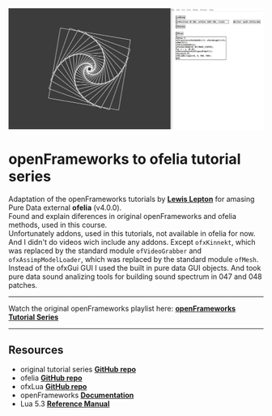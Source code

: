 ![image](image/cover.png)

# openFrameworks to ofelia tutorial series

Adaptation of the openFrameworks tutorials by [**Lewis Lepton**](http://lewislepton.com) for amasing Pure Data external **ofelia** (v4.0.0).<br />
Found and explain diferences in original openFrameworks and ofelia methods, used in this course.<br />
Unfortunately addons, used in this tutorials, not available in ofelia for now. And I didn't do videos wich include any addons.
Except `ofxKinnekt`, which was replaced by the standard module `ofVideoGrabber` and `ofxAssimpModelLoader`, which was replaced by the standard module `ofMesh`.<br />
Instead of the ofxGui GUI I used the built in pure data GUI objects.
And took pure data sound analizing tools for building sound spectrum in 047 and 048 patches.

---

Watch the original openFrameworks playlist here: [**openFrameworks Tutorial Series**](https://www.youtube.com/watch?v=dwt2NAd1ZYY&list=PL4neAtv21WOlqpDzGqbGM_WN2hc5ZaVv7)

---

## Resources

* original tutorial series [**GitHub repo**](https://github.com/lewlepton/openFrameworksTutorialSeries)
* ofelia [**GitHub repo**](https://github.com/cuinjune/Ofelia)
* ofxLua [**GitHub repo**](https://github.com/danomatika/ofxLua)
* openFrameworks [**Documentation**](https://openframeworks.cc/documentation/)
* Lua 5.3 [**Reference Manual**](https://www.lua.org/manual/5.3/)